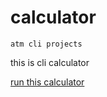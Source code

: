 # calculator

```
atm cli projects
```

this is cli calculator

[run this calculator](sharjjel_ahmed_17_calculator@1.0.0)
